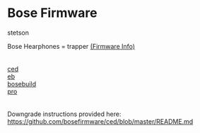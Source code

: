 # Bose Firmware

stetson

Bose Hearphones = trapper <a href="https://github.com/bosefirmware/stetson/blob/master/trapper/README.md">(Firmware Info)</a><br><br><br>
<a href="https://github.com/bosefirmware/ced">ced</a></br>
<a href="https://github.com/bosefirmware/eb">eb</a></br>
<a href="https://github.com/bosefirmware/bosebuild">bosebuild</a></br>
<a href="https://github.com/bosefirmware/pro">pro</a></br>
</br></br>
Downgrade instructions provided here:</br>
https://github.com/bosefirmware/ced/blob/master/README.md
